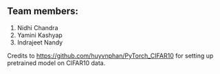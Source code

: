 ## Team members:
1. Nidhi Chandra
2. Yamini Kashyap
3. Indrajeet Nandy

Credits to https://github.com/huyvnphan/PyTorch_CIFAR10 for setting up pretrained model on CIFAR10 data.
